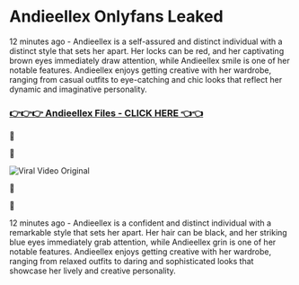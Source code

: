 # Andieellex Onlyfans Leaked

<p>12 minutes ago - Andieellex is a self-assured and distinct individual with a distinct style that sets her apart. Her locks can be red, and her captivating brown eyes immediately draw attention, while Andieellex smile is one of her notable features. Andieellex enjoys getting creative with her wardrobe, ranging from casual outfits to eye-catching and chic looks that reflect her dynamic and imaginative personality.</p><p>
<h3><a href="https://fansleaks.com-getfree.pro/andieellex" rel="nofollow">👉👉👉 Andieellex Files - CLICK HERE 👈👈</a></h3>
<p>🔻</p>
<p>🔻</p> <p>
<a href="https://fansleaks.com-getfree.pro/andieellex" rel="nofollow"><img src="https://i.imgur.com/0ZbtXZ5.gif" alt="Viral Video Original" style="max-width: 100%; display: inline-block;" data-target="animated-image.originalImage"></a>
<p>🔻</p>
<p>🔻</p> <p>12 minutes ago - Andieellex is a confident and distinct individual with a remarkable style that sets her apart. Her hair can be black, and her striking blue eyes immediately grab attention, while Andieellex grin is one of her notable features. Andieellex enjoys getting creative with her wardrobe, ranging from relaxed outfits to daring and sophisticated looks that showcase her lively and creative personality.</p>
